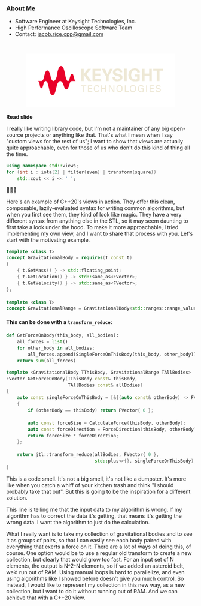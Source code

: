 <section>

<div class="hl-block left-align">

### About Me

- Software Engineer at Keysight Technologies, Inc.
- High Performance Oscilloscope Software Team
- Contact: jacob.rice.cpp@gmail.com

<center>
    <img src="images/keysight-logo.png" width="400" style="margin-top: 30px"
         alt="Keysight Technologies, Inc." />
</center>

</div>

<aside class="notes">

**Read slide**

I really like writing library code, but I'm not a maintainer of any big open-source projects or anything like that. 
That's what I mean when I say "custom views for the rest of us"; I want to show that views are actually quite 
approachable, even for those of us who don't do this kind of thing all the time.

</aside>

</section>
<section>

```c++ []
using namespace std::views;
for (int i : iota(2) | filter(even) | transform(square))
	std::cout << i << ' ';
``` 

<div class="huge-text">🎉🎆🎊</div>

<aside class="notes">

Here's an example of C++20's views in action. They offer this clean, composable, lazily-evaluated syntax for writing
common algorithms, but when you first see them, they kind of look like magic. They have a very different syntax from 
anything else in the STL, so it may seem daunting to first take a look under the hood. To make it more approachable, I 
tried implementing my own view, and I want to share that process with you. Let's start with the motivating example.

</aside>

</section>
<section data-background-image="images/solar-system.png" data-background-size="contain">
</section>
<section data-background-image="images/simplified-gravity.png" data-background-size="contain">
</section>
<section>

```c++ []
template <class T>
concept GravitationalBody = requires(T const t)
{
	{ t.GetMass() } -> std::floating_point;
	{ t.GetLocation() } -> std::same_as<FVector>;
	{ t.GetVelocity() } -> std::same_as<FVector>;
};

template <class T>
concept GravitationalRange = GravitationalBody<std::ranges::range_value_t<T>>;
```

</section>
<section data-background-image="images/simplified-gravity.png" data-background-size="contain">
</section>
<section data-background-image="images/simplified-gravity-red-forces.png" data-background-size="contain">
</section>
<section data-background-image="images/simplified-gravity-total-red-forces.png" data-background-size="contain">
</section>
<section>

<div class="fragment">

#### This can be done with a <code>transform_reduce</code>:

</div>

```python
def GetForceOnBody(this_body, all_bodies):
    all_forces = list()
    for other_body in all_bodies:
        all_forces.append(SingleForceOnThisBody(this_body, other_body))
    return sum(all_forces)
```

</section>
<section>

```c++ [|14-15|5-12||7]
template <GravitationalBody TThisBody, GravitationalRange TAllBodies>
FVector GetForceOnBody(TThisBody const& thisBody,
                       TAllBodies const& allBodies)
{
    auto const singleForceOnThisBody = [&](auto const& otherBody) -> FVector
    {
        if (otherBody == thisBody) return FVector{ 0 };
        
        auto const forceSize = CalculateForce(thisBody, otherBody);
        auto const forceDirection = ForceDirection(thisBody, otherBody);
        return forceSize * forceDirection;
    };

    return jtl::transform_reduce(allBodies, FVector{ 0 },
                                 std::plus<>{}, singleForceOnThisBody);
}
```

<aside class="notes">
This is a code smell. It's not a big smell, it's not like a dumpster. It's more like when you catch a whiff of your 
kitchen trash and think "I should probably take that out". But this is going to be the inspiration for a different 
solution.

This line is telling me that the input data to my algorithm is wrong. If my algorithm has to correct the data it's 
getting, that means it's getting the wrong data. I want the algorithm to just do the calculation.
</aside>

</section>
<section data-background-image="images/planet-transformation-bad.png" data-background-size="contain">
</section>
<section data-background-image="images/planet-transformation-bad-x.png" data-background-size="contain">
</section>
<section data-background-image="images/planet-transformation.png" data-background-size="contain">
<aside class="notes">
What I really want is to take my collection of gravitational bodies and to see it as groups of pairs, so that I can 
easily see each body paired with everything that exerts a force on it. There are a lot of ways of doing this, of course. 
One option would be to use a regular old transform to create a new collection, but clearly that would grow too fast. 
For an input set of N elements, the output is N^2-N elements, so if we added an asteroid belt, we’d run out of RAM. 
Using manual loops is hard to parallelize, and even using algorithms like I showed before doesn’t give you much control. 
So instead, I would like to represent my collection in this new way, as a new collection, but I want to do it without 
running out of RAM. And we can achieve that with a C++20 view.
</aside>
</section>
